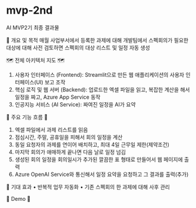 # mvp-2nd
AI MVP2기 최종 결과물

📌 개요 및 목적
매월 사업부서에서 등록한 과제에 대해 개발팀에서 스펙회의가 필요한 대상에 대해 사전 검토하면 스펙회의 대상 리스트 및 일정 자동 생성 

🗺️ 전체 아키텍처 지도 🗺️
1) 사용자 인터페이스 (Frontend): Streamlit으로 만든 웹 애플리케이션의 사용자 인터페이스(UI) 보고 조작
2) 핵심 로직 및 웹 서버 (Backend): 업로드한 엑셀 파일을 읽고, 복잡한 계산을 해서 일정을 짜고, Azure App Service 동작
3) 인공지능 서비스 (AI Service): 짜여진 일정을 AI가 요약

🔄 주요 기능 흐름  🔄
1) 엑셀 파일에서 과제 리스트를 읽음
2) 점심시간, 주말, 공휴일을 피해서 회의 일정을 계산
3) 동일 요청자의 과제를 연이어 배치하고, 최대 4일 근무일 제한(제약조건)
4) 마지막 회의가 애매하게 끝나면 다음 날로 일정 넘김
5) 생성된 회의 일정을 회의일시가 추가된 깔끔한 표 형태로 만들어서 웹 페이지에 출력
6) Azure OpenAI Service와 통신해서 일정 요약을 요청하고 그 결과를 출력(추가)


🎯 기대 효과
•	반복적 업무 자동화
•	기존 스펙회의 한 과제에 대해 사후 관리 

🧩 Demo 🧩






